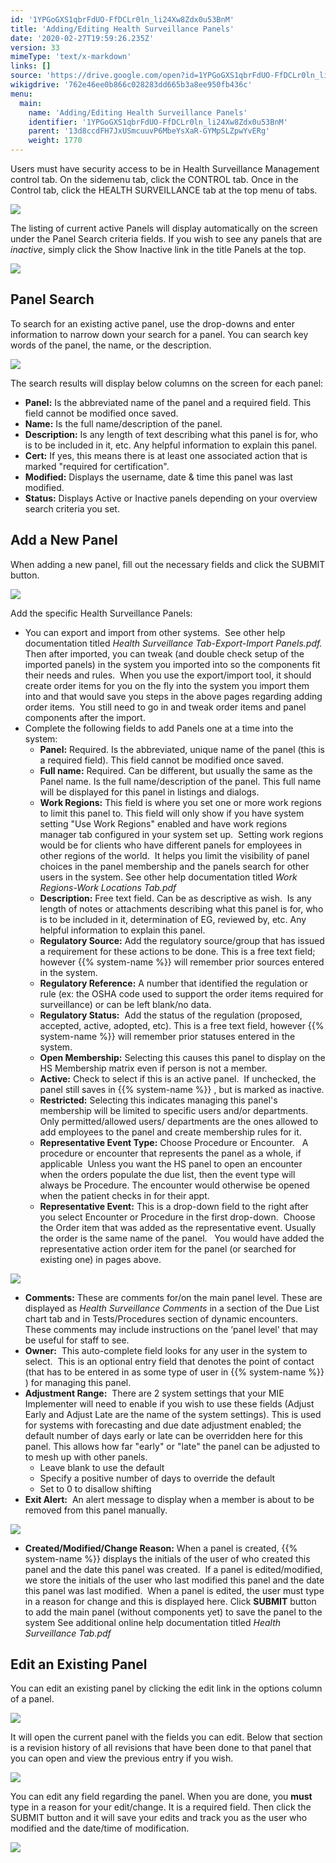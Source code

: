 ```yaml
---
id: '1YPGoGXS1qbrFdUO-FfDCLr0ln_li24Xw8Zdx0u53BnM'
title: 'Adding/Editing Health Surveillance Panels'
date: '2020-02-27T19:59:26.235Z'
version: 33
mimeType: 'text/x-markdown'
links: []
source: 'https://drive.google.com/open?id=1YPGoGXS1qbrFdUO-FfDCLr0ln_li24Xw8Zdx0u53BnM'
wikigdrive: '762e46ee0b866c028283dd665b3a8ee950fb436c'
menu:
  main:
    name: 'Adding/Editing Health Surveillance Panels'
    identifier: '1YPGoGXS1qbrFdUO-FfDCLr0ln_li24Xw8Zdx0u53BnM'
    parent: '13d8ccdFH7JxUSmcuuvP6MbeYsXaR-GYMpSLZpwYvERg'
    weight: 1770
---
```

Users must have security access to be in Health Surveillance Management control tab. On the sidemenu tab, click the CONTROL tab. Once in the Control tab, click the HEALTH SURVEILLANCE tab at the top menu of tabs.

![](../adding-editing-health-surveillance-panels.assets/1000020100000487000001CB7E6905846D7BDBCE.png)

The listing of current active Panels will display automatically on the screen under the Panel Search criteria fields.
If you wish to see any panels that are *inactive*, simply click the Show Inactive link in the title Panels at the top.

![](../adding-editing-health-surveillance-panels.assets/1000020100000470000000B065BE0592A538A370.png)


## Panel Search

To search for an existing active panel, use the drop-downs and enter information to narrow down your search for a panel. You can search key words of the panel, the name, or the description.

![](../adding-editing-health-surveillance-panels.assets/10000000000000620000005167F5E10827BFF1E5.png)

The search results will display below columns on the screen for each panel:
* <strong>Panel:</strong> Is the abbreviated name of the panel and a required field. This field cannot be modified once saved.
* <strong>Name:</strong> Is the full name/description of the panel.
* <strong>Description:</strong> Is any length of text describing what this panel is for, who is to be included in it, etc. Any helpful information to explain this panel.
* <strong>Cert:</strong> If yes, this means there is at least one associated action that is marked "required for certification".
* <strong>Modified:</strong> Displays the username, date & time this panel was last modified.
* <strong>Status:</strong> Displays Active or Inactive panels depending on your overview search criteria you set.

## Add a New Panel

When adding a new panel, fill out the necessary fields and click the SUBMIT button.

![](../adding-editing-health-surveillance-panels.assets/1000020100000245000001EA619B36AAD8A5703F.png)


Add the specific Health Surveillance Panels:

* You can export and import from other systems.  See other help documentation titled <em>Health Surveillance Tab-Export-Import Panels.pdf.</em> Then after imported, you can tweak (and double check setup of the imported panels) in the system you imported into so the components fit their needs and rules.  When you use the export/import tool, it should create order items for you on the fly into the system you import them into and that would save you steps in the above pages regarding adding order items.  You still need to go in and tweak order items and panel components after the import.
* Complete the following fields to add Panels one at a time into the system:
    * <strong>Panel:</strong> Required. Is the abbreviated, unique name of the panel (this is a required field). This field cannot be modified once saved.
    * <strong>Full name:</strong> Required. Can be different, but usually the same as the Panel name. Is the full name/description of the panel. This full name will be displayed for this panel in listings and dialogs.
    * <strong>Work Regions:</strong> This field is where you set one or more work regions to limit this panel to. This field will only show if you have system setting "Use Work Regions" enabled and have work regions manager tab configured in your system set up.  Setting work regions would be for clients who have different panels for employees in other regions of the world.  It helps you limit the visibility of panel choices in the panel membership and the panels search for other users in the system. See other help documentation titled <em>Work Regions-Work Locations Tab.pdf</em>
    * <strong>Description:</strong> Free text field. Can be as descriptive as wish.  Is any length of notes or attachments describing what this panel is for, who is to be included in it, determination of EG, reviewed by, etc. Any helpful information to explain this panel.
    * <strong>Regulatory Source:</strong> Add the regulatory source/group that has issued a requirement for these actions to be done. This is a free text field; however {{% system-name %}} will remember prior sources entered in the system.
    * <strong>Regulatory Reference:</strong> A number that identified the regulation or rule (ex: the OSHA code used to support the order items required for surveillance) or can be left blank/no data.
    * <strong>Regulatory Status:</strong>  Add the status of the regulation (proposed, accepted, active, adopted, etc). This is a free text field, however {{% system-name %}} will remember prior statuses entered in the system.
    * <strong>Open Membership:</strong> Selecting this causes this panel to display on the HS Membership matrix even if person is not a member.
    * <strong>Active:</strong> Check to select if this is an active panel.  If unchecked, the panel still saves in {{% system-name %}} , but is marked as inactive.
    * <strong>Restricted:</strong> Selecting this indicates managing this panel's membership will be limited to specific users and/or departments. Only permitted/allowed users/ departments are the ones allowed to add employees to the panel and create membership rules for it.
    * <strong>Representative Event Type:</strong> Choose Procedure or Encounter.   A procedure or encounter that represents the panel as a whole, if applicable  Unless you want the HS panel to open an encounter when the orders populate the due list, then the event type will always be Procedure. The encounter would otherwise be opened when the patient checks in for their appt.
    * <strong>Representative Event:</strong> This is a drop-down field to the right after you select Encounter or Procedure in the first drop-down.  Choose the Order item that was added as the representative event. Usually the order is the same name of the panel.   You would have added the representative action order item for the panel (or searched for existing one) in pages above.

![](../adding-editing-health-surveillance-panels.assets/10000201000003160000023B1C59CDE2A3781ECA.png)

* <strong>Comments:</strong> These are comments for/on the main panel level. These are displayed as <em>Health Surveillance Comments</em> in a section of the Due List chart tab and in Tests/Procedures section of dynamic encounters. These comments may include instructions on the ‘panel level' that may be useful for staff to see.
* <strong>Owner:</strong>  This auto-complete field looks for any user in the system to select.  This is an optional entry field that denotes the point of contact (that has to be entered in as some type of user in {{% system-name %}} ) for managing this panel.
* <strong>Adjustment Range:</strong>  There are 2 system settings that your MIE Implementer will need to enable if you wish to use these fields (Adjust Early and Adjust Late are the name of the system settings). This is used for systems with forecasting and due date adjustment enabled; the default number of days early or late can be overridden here for this panel. This allows how far "early" or "late" the panel can be adjusted to to mesh up with other panels.
    * Leave blank to use the default
    * Specify a positive number of days to override the default
    * Set to 0 to disallow shifting
* <strong>Exit Alert:</strong>  An alert message to display when a member is about to be removed from this panel manually.

![](../adding-editing-health-surveillance-panels.assets/1000020100000208000000AC2CDAEACE9667B418.png)

* <strong>Created/Modified/Change Reason:</strong> When a panel is created, {{% system-name %}} displays the initials of the user of who created this panel and the date this panel was created.  If a panel is edited/modified, we store the initials of the user who last modified this panel and the date this panel was last modified.  When a panel is edited, the user must type in a reason for change and this is displayed here.
Click **SUBMIT** button to add the main panel (without components yet) to save the panel to the system
See additional online help documentation titled *Health Surveillance Tab.pdf*

## Edit an Existing Panel

You can edit an existing panel by clicking the edit link in the options column of a panel.

![](../adding-editing-health-surveillance-panels.assets/100000000000030C0000006296605369E2EBDF5B.png)

It will open the current panel with the fields you can edit. Below that section is a revision history of all revisions that have been done to that panel that you can open and view the previous entry if you wish.

![](../adding-editing-health-surveillance-panels.assets/100000000000032200000082F3DA912EB62EF73A.png)

You can edit any field regarding the panel. When you are done, you **must** type in a reason for your edit/change.
It is a required field. Then click the SUBMIT button and it will save your edits and track you as the user who modified and the date/time of modification.

![](../adding-editing-health-surveillance-panels.assets/10000000000001960000004F421A8DE11C56FB44.png)

